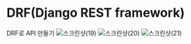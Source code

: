 # DRF(Django REST framework)
 DRF로 API 만들기 
![스크린샷(19)](https://user-images.githubusercontent.com/42131472/176628121-dd460e40-138f-4aee-9e25-78a94ef3a84c.png)
![스크린샷(20)](https://user-images.githubusercontent.com/42131472/176628127-fbb87967-3c3a-4cf7-9ba4-d81492b5633d.png)
![스크린샷(21)](https://user-images.githubusercontent.com/42131472/176628130-8a2dbb2c-d42e-49f0-8b54-b22e5b446459.png)
